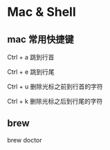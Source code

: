 # Mac & Shell

## mac 常用快捷键

Ctrl + a 跳到行首

Ctrl + e 跳到行尾

Ctrl + u 删除光标之前到行首的字符

Ctrl + k 删除光标之后到行尾的字符

## brew

brew doctor
